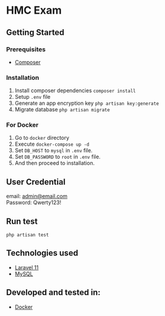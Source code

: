 # HMC Exam

## Getting Started

### Prerequisites

-   [Composer](https://getcomposer.org/)

### Installation

1. Install composer dependencies `composer install`
2. Setup `.env` file
3. Generate an app encryption key `php artisan key:generate`
4. Migrate database `php artisan migrate`

### For Docker

1. Go to `docker` directory
2. Execute `docker-compose up -d`
3. Set `DB_HOST` to `mysql` in `.env` file.
4. Set `DB_PASSWORD` to `root` in `.env` file.
5. And then proceed to installation.

## User Credential

email: admin@email.com\
Password: Qwerty123!

## Run test

`php artisan test`

## Technologies used

-   [Laravel 11](https://laravel.com/)
-   [MySQL](https://www.mysql.com/)

## Developed and tested in:

-   [Docker](https://www.docker.com/)
